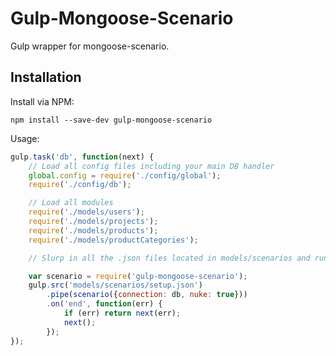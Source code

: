 Gulp-Mongoose-Scenario
======================
Gulp wrapper for mongoose-scenario.


Installation
------------
Install via NPM:

	npm install --save-dev gulp-mongoose-scenario


Usage:


```javascript
gulp.task('db', function(next) {
	// Load all config files including your main DB handler
	global.config = require('./config/global');
	require('./config/db');

	// Load all modules
	require('./models/users');
	require('./models/projects');
	require('./models/products');
	require('./models/productCategories');

	// Slurp in all the .json files located in models/scenarios and run them though mongoose-scenario

	var scenario = require('gulp-mongoose-scenario');
	gulp.src('models/scenarios/setup.json')
		.pipe(scenario({connection: db, nuke: true}))
		.on('end', function(err) {
			if (err) return next(err);
			next();
		});
});
```
